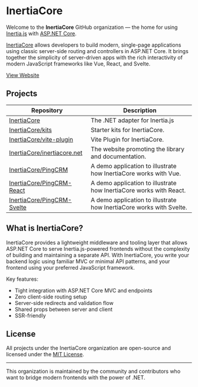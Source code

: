 # InertiaCore

Welcome to the **InertiaCore** GitHub organization — the home for using [Inertia.js](https://inertiajs.com/file-uploads) with [ASP.NET Core](https://dotnet.microsoft.com/en-us/apps/aspnet).

[InertiaCore](https://github.com/kapi2289/InertiaCore) allows developers to build modern, single-page applications using classic server-side routing and controllers in ASP.NET Core. It brings together the simplicity of server-driven apps with the rich interactivity of modern JavaScript frameworks like Vue, React, and Svelte.

[View Website](https://inertiacore.net)

## Projects

| Repository | Description |
|------------|-------------|
| [InertiaCore](https://github.com/kapi2289/InertiaCore) | The .NET adapter for Inertia.js  |
| [InertiaCore/kits](https://github.com/inertiacore/kits) | Starter kits for InertiaCore. |
| [InertiaCore/vite-plugin](https://github.com/inertiacore/vite-plugin) | Vite Plugin for InertiaCore. |
| [InertiaCore/inertiacore.net](https://github.com/inertiacore/inertiacore.net) | The website promoting the library and documentation. |
| [InertiaCore/PingCRM](https://github.com/inertiacore/pingcrm) | A demo application to illustrate how InertiaCore works with Vue. |
| [InertiaCore/PingCRM-React](https://github.com/inertiacore/pingcrm-react) | A demo application to illustrate how InertiaCore works with React. |
| [InertiaCore/PingCRM-Svelte](https://github.com/inertiacore/pingcrm-svelte) | A demo application to illustrate how InertiaCore works with Svelte. |

## What is InertiaCore?

InertiaCore provides a lightweight middleware and tooling layer that allows ASP.NET Core to serve Inertia.js-powered frontends without the complexity of building and maintaining a separate API. With InertiaCore, you write your backend logic using familiar MVC or minimal API patterns, and your frontend using your preferred JavaScript framework.

Key features:

- Tight integration with ASP.NET Core MVC and endpoints
- Zero client-side routing setup
- Server-side redirects and validation flow
- Shared props between server and client
- SSR-friendly

## License

All projects under the InertiaCore organization are open-source and licensed under the [MIT License](https://opensource.org/licenses/MIT).

---

This organization is maintained by the community and contributors who want to bridge modern frontends with the power of .NET.
